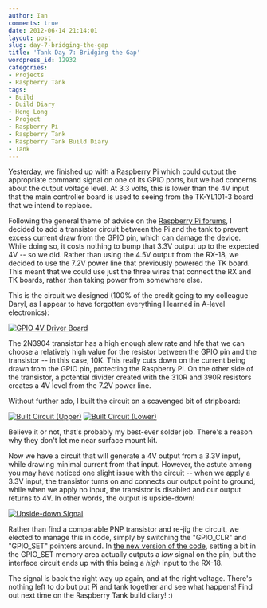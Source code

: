 ```yaml
---
author: Ian
comments: true
date: 2012-06-14 21:14:01
layout: post
slug: day-7-bridging-the-gap
title: 'Tank Day 7: Bridging the Gap'
wordpress_id: 12932
categories:
- Projects
- Raspberry Tank
tags:
- Build
- Build Diary
- Heng Long
- Project
- Raspberry Pi
- Raspberry Tank
- Raspberry Tank Build Diary
- Tank
---
```


[Yesterday](../day-6-gpio-funtimes/), we finished up with a Raspberry Pi which could output the appropriate command signal on one of its GPIO ports, but we had concerns about the output voltage level. At 3.3 volts, this is lower than the 4V input that the main controller board is used to seeing from the TK-YL101-3 board that we intend to replace.

Following the general theme of advice on the [Raspberry Pi forums](http://www.raspberrypi.org/phpBB3), I decided to add a transistor circuit between the Pi and the tank to prevent excess current draw from the GPIO pin, which can damage the device. While doing so, it costs nothing to bump that 3.3V output up to the expected 4V -- so we did. Rather than using the 4.5V output from the RX-18, we decided to use the 7.2V power line that previously powered the TK board. This meant that we could use just the three wires that connect the RX and TK boards, rather than taking power from somewhere else.

This is the circuit we designed (100% of the credit going to my colleague Daryl, as I appear to have forgotten everything I learned in A-level electronics):

[![GPIO 4V Driver Board](http://files.ianrenton.com/sites/raspberrytank/converter-board-300x129.png)](http://files.ianrenton.com/sites/raspberrytank/converter-board.png)

The 2N3904 transistor has a high enough slew rate and hfe that we can choose a relatively high value for the resistor between the GPIO pin and the transistor -- in this case, 10K. This really cuts down on the current being drawn from the GPIO pin, protecting the Raspberry Pi. On the other side of the transistor, a potential divider created with the 310R and 390R resistors creates a 4V level from the 7.2V power line.

Without further ado, I built the circuit on a scavenged bit of stripboard:

[![Built Circuit (Upper)](http://files.ianrenton.com/sites/raspberrytank/IMAG0061-300x179.jpg)](http://files.ianrenton.com/sites/raspberrytank/IMAG0061.jpg) [![Built Circuit (Lower)](http://files.ianrenton.com/sites/raspberrytank/IMAG0062-300x179.jpg)](http://files.ianrenton.com/sites/raspberrytank/IMAG0062.jpg)

Believe it or not, that's probably my best-ever solder job.  There's a reason why they don't let me near surface mount kit.

Now we have a circuit that will generate a 4V output from a 3.3V input, while drawing minimal current from that input. However, the astute among you may have noticed one slight issue with the circuit -- when we apply a 3.3V input, the transistor turns on and connects our output point to ground, while when we apply no input, the transistor is disabled and our output returns to 4V.  In other words, the output is upside-down!

[![Upside-down Signal](http://files.ianrenton.com/sites/raspberrytank/IMAG0066-300x179.jpg)](http://files.ianrenton.com/sites/raspberrytank/IMAG0066.jpg)

Rather than find a comparable PNP transistor and re-jig the circuit, we elected to manage this in code, simply by switching the "GPIO_CLR" and "GPIO_SET" pointers around.  In [the new version of the code](https://github.com/ianrenton/raspberrytank/tree/7756f03f1f53c6f46fb5518e55cb3d37313e0cc1), setting a bit in the GPIO_SET memory area actually outputs a _low_ signal on the pin, but the interface circuit ends up with this being a _high_ input to the RX-18.

The signal is back the right way up again, and at the right voltage.  There's nothing left to do but put Pi and tank together and see what happens!  Find out next time on the Raspberry Tank build diary! :)

